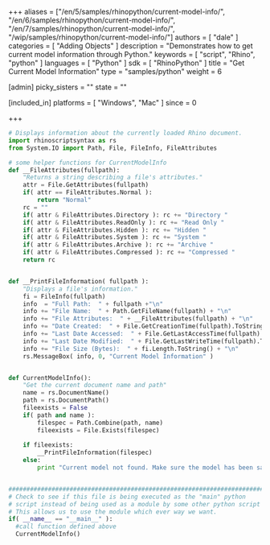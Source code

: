 +++
aliases = ["/en/5/samples/rhinopython/current-model-info/", "/en/6/samples/rhinopython/current-model-info/", "/en/7/samples/rhinopython/current-model-info/", "/wip/samples/rhinopython/current-model-info/"]
authors = [ "dale" ]
categories = [ "Adding Objects" ]
description = "Demonstrates how to get current model information through Python."
keywords = [ "script", "Rhino", "python" ]
languages = [ "Python" ]
sdk = [ "RhinoPython" ]
title = "Get Current Model Information"
type = "samples/python"
weight = 6

[admin]
picky_sisters = ""
state = ""

[included_in]
platforms = [ "Windows", "Mac" ]
since = 0

+++

```python
# Displays information about the currently loaded Rhino document.
import rhinoscriptsyntax as rs
from System.IO import Path, File, FileInfo, FileAttributes

# some helper functions for CurrentModelInfo
def __FileAttributes(fullpath):
    "Returns a string describing a file's attributes."
    attr = File.GetAttributes(fullpath)
    if( attr == FileAttributes.Normal ):
        return "Normal"
    rc = ""
    if( attr & FileAttributes.Directory ): rc += "Directory "
    if( attr & FileAttributes.ReadOnly ): rc += "Read Only "
    if( attr & FileAttributes.Hidden ): rc += "Hidden "
    if( attr & FileAttributes.System ): rc += "System "
    if( attr & FileAttributes.Archive ): rc += "Archive "
    if( attr & FileAttributes.Compressed ): rc += "Compressed "
    return rc


def __PrintFileInformation( fullpath ):
    "Displays a file's information."
    fi = FileInfo(fullpath)
    info  = "Full Path:  " + fullpath +"\n"
    info += "File Name:  " + Path.GetFileName(fullpath) + "\n"
    info += "File Attributes:  " + __FileAttributes(fullpath) + "\n"
    info += "Date Created:  " + File.GetCreationTime(fullpath).ToString() + "\n"
    info += "Last Date Accessed:  " + File.GetLastAccessTime(fullpath).ToString() + "\n"
    info += "Last Date Modified:  " + File.GetLastWriteTime(fullpath).ToString() + "\n"
    info += "File Size (Bytes):  " + fi.Length.ToString() + "\n"
    rs.MessageBox( info, 0, "Current Model Information" )


def CurrentModelInfo():
    "Get the current document name and path"
    name = rs.DocumentName()
    path = rs.DocumentPath()
    fileexists = False
    if( path and name ):
        filespec = Path.Combine(path, name)
        fileexists = File.Exists(filespec)
    
    if fileexists:
        __PrintFileInformation(filespec)
    else:
        print "Current model not found. Make sure the model has been saved to disk."


##########################################################################
# Check to see if this file is being executed as the "main" python
# script instead of being used as a module by some other python script
# This allows us to use the module which ever way we want.
if( __name__ == "__main__" ):
  #call function defined above
  CurrentModelInfo()
```
